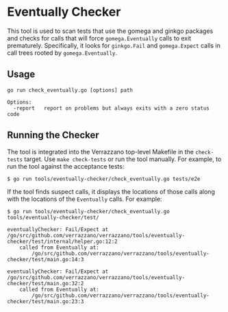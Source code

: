 # Eventually Checker

This tool is used to scan tests that use the gomega and ginkgo packages and checks for calls that will force `gomega.Eventually` calls to exit prematurely. Specifically, it looks for `ginkgo.Fail` and `gomega.Expect` calls in call trees rooted by `gomega.Eventually`.

## Usage

```shell
go run check_eventually.go [options] path

Options:
  -report   report on problems but always exits with a zero status code
```

## Running the Checker

The tool is integrated into the Verrazzano top-level Makefile in the `check-tests` target. Use `make check-tests` or run the tool manually. For example, to run the tool against the acceptance tests:

```shell
$ go run tools/eventually-checker/check_eventually.go tests/e2e
```
If the tool finds suspect calls, it displays the locations of those calls along with the locations of the `Eventually` calls. For example:

```shell
$ go run tools/eventually-checker/check_eventually.go tools/eventually-checker/test/

eventuallyChecker: Fail/Expect at /go/src/github.com/verrazzano/verrazzano/tools/eventually-checker/test/internal/helper.go:12:2
    called from Eventually at:
        /go/src/github.com/verrazzano/verrazzano/tools/eventually-checker/test/main.go:14:3

eventuallyChecker: Fail/Expect at /go/src/github.com/verrazzano/verrazzano/tools/eventually-checker/test/main.go:32:2
    called from Eventually at:
        /go/src/github.com/verrazzano/verrazzano/tools/eventually-checker/test/main.go:23:3
```

